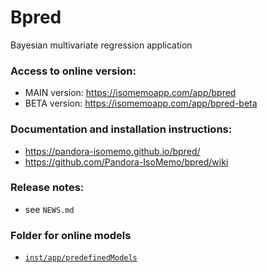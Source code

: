 # Bpred

Bayesian multivariate regression application

### Access to online version:
- MAIN version: https://isomemoapp.com/app/bpred
- BETA version: https://isomemoapp.com/app/bpred-beta

### Documentation and installation instructions:

- https://pandora-isomemo.github.io/bpred/
- https://github.com/Pandora-IsoMemo/bpred/wiki

### Release notes:
- see `NEWS.md`

### Folder for online models
- [`inst/app/predefinedModels`](https://github.com/Pandora-IsoMemo/bpred/tree/main/inst/app/predefinedModels)
